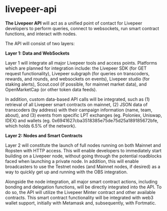 # livepeer-api
**The Livepeer API** will act as a unified point of contact for Livepeer developers to perform queries, connect to websockets, run smart contract functions, and interact with nodes. 

The API will consist of two layers:

**Layer 1: Data and WebSockets**

Layer 1 will integrate all major Livepeer tools and access points. Platforms which are planned for integration include: the Livepeer SDK (for GET request functionality), Livepeer subgraph (for queries on transcoders, rewards, and rounds, and websockets on events), Livepeer studio (for staking alerts), Scout.cool (if possible, for mainnet market data), and OpenMarketCap (or other token data feeds).

In addition, custom data-based API calls will be integrated, such as (1) retrieval of all Livepeer smart contracts on mainnet, (2) JSON data of transcoders (by address) with their campaign information (name, team, about), and (3) events from specific LPT exchanges (eg. Poloniex, Uniswap, IDEX) and wallets (eg. 0x6941627cba3518385e75de75d25a189185672bfe, which holds 6.5% of the network).

**Layer 2: Nodes and Smart Contracts**

Layer 2 will constitute the launch of full nodes running on both Mainnet and Ropsten with HTTP access. This will enable developers to immediately start building on a Livepeer node, without going through the potential roadblocks faced when launching a private node. In addition, this will enable broadcasters to use the Testnet nodes (and Mainnet nodes, if desired) as a way to quickly get up and running with the OBS integration.

Alongside the node integration, all major smart contract actions, including bonding and delegation functions, will be directly integrated into the API. To do so, the API will utilize the Livepeer Minter contract and other available contracts. This smart contract functionality will be integrated with web3 wallet support, initially with Metamask and, subsequently, with Fortmatic.

